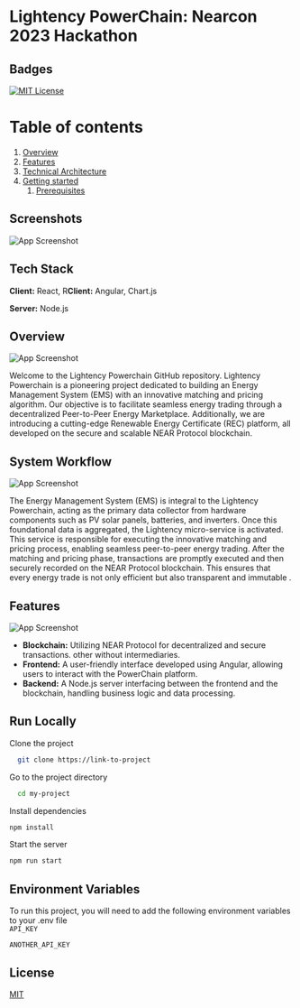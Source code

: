 # Lightency PowerChain: Nearcon 2023 Hackathon 

## Badges  

[![MIT License](https://img.shields.io/badge/License-MIT-green.svg)](https://choosealicense.com/licenses/mit/)  


# Table of contents  
1. [Overview](#Overview)  
2. [Features](#Features) 
3. [Technical Architecture](#TArchitecture) 
4. [Getting started](#Gstarted)  
    1. [Prerequisites ](#Prerequisites)  

## Screenshots  

![App Screenshot](https://res.cloudinary.com/habibii/image/upload/v1698425934/9d4bc923-da38-4afa-8fa0-ff23b9dafa25_zspjqe.webp)

## Tech Stack  

**Client:** React, R**Client:** Angular, Chart.js 

**Server:** Node.js

## Overview 
![App Screenshot](https://res.cloudinary.com/habibii/image/upload/v1698425826/Components_kpjfcy.jpg)

Welcome to the Lightency Powerchain GitHub repository. Lightency Powerchain is a pioneering project dedicated to building an Energy Management System (EMS) with an innovative matching and pricing algorithm. Our objective is to facilitate seamless energy trading through a decentralized Peer-to-Peer Energy Marketplace. Additionally, we are introducing a cutting-edge Renewable Energy Certificate (REC) platform, all developed on the secure and scalable NEAR Protocol blockchain.

## System Workflow 
![App Screenshot](https://res.cloudinary.com/habibii/image/upload/v1698425826/Components_1_jjkcvj.jpg)

The Energy Management System (EMS) is integral to the Lightency Powerchain, acting as the primary data collector from hardware components such as PV solar panels, batteries, and inverters. Once this foundational data is aggregated, the Lightency micro-service is activated. This service is responsible for executing the innovative matching and pricing process, enabling seamless peer-to-peer energy trading. After the matching and pricing phase, transactions are promptly executed and then securely recorded on the NEAR Protocol blockchain. This ensures that every energy trade is not only efficient but also transparent and immutable .

## Features  
![App Screenshot](https://res.cloudinary.com/habibii/image/upload/v1698425826/Components_2_dzmc6e.jpg)


- **Blockchain:** Utilizing NEAR Protocol for decentralized and secure transactions.
other without intermediaries.
- **Frontend:** A user-friendly interface developed using Angular, allowing users to interact with the PowerChain platform.
- **Backend:** A Node.js server interfacing between the frontend and the blockchain, handling business logic and data processing.



## Run Locally  

Clone the project  

~~~bash  
  git clone https://link-to-project
~~~

Go to the project directory  

~~~bash  
  cd my-project
~~~

Install dependencies  

~~~bash  
npm install
~~~

Start the server  

~~~bash  
npm run start
~~~

## Environment Variables  

To run this project, you will need to add the following environment variables to your .env file  
`API_KEY`  

`ANOTHER_API_KEY` 



## License  

[MIT](https://choosealicense.com/licenses/mit/)


